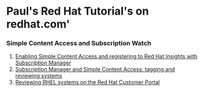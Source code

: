 # Paul's Red Hat Tutorial's on redhat.com'

### Simple Content Access and Subscription Watch
1. [Enabling Simple Content Access and registering to Red Hat Insights with Subscription Manager](https://www.redhat.com/en/blog/enabling-simple-content-access-and-registering-red-hat-insights-subscription-manager)
2. [Subscription Manager and Simple Content Access: tagging and reviewing systems](https://www.redhat.com/en/blog/subscription-manager-and-simple-content-access-tagging-and-reviewing-systems)
3. [Reviewing RHEL systems on the Red Hat Customer Portal](https://www.redhat.com/en/blog/reviewing-rhel-systems-red-hat-customer-portal)

